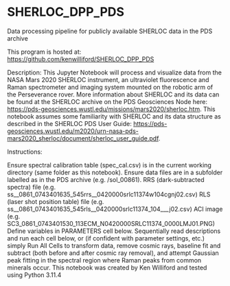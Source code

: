 # SHERLOC_DPP_PDS
Data processing pipeline for publicly available SHERLOC data in the PDS archive

This program is hosted at: https://github.com/kenwilliford/SHERLOC_DPP_PDS

Description: This Jupyter Notebook will process and visualize data from the NASA Mars 2020 SHERLOC instrument, an ultraviolet fluorescence and Raman spectrometer and imaging system mounted on the robotic arm of the Perseverance rover. More information about SHERLOC and its data can be found at the SHERLOC archive on the PDS Geosciences Node here: https://pds-geosciences.wustl.edu/missions/mars2020/sherloc.htm. This notebook assumes some familiarity with SHERLOC and its data structure as described in the SHERLOC PDS User Guide: https://pds-geosciences.wustl.edu/m2020/urn-nasa-pds-mars2020_sherloc/document/sherloc_user_guide.pdf.

Instructions:

Ensure spectral calibration table (spec_cal.csv) is in the current working directory (same folder as this notebook).
Ensure data files are in a subfolder labelled as in the PDS archive (e.g. /sol_00861).
RRS (dark-subtracted spectra) file (e.g. ss__0861_0743401635_545rrs__0420000srlc11374w104cgnj02.csv)
RLS (laser shot position table) file (e.g. ss__0861_0743401635_545rls__0420000srlc11374_104___j02.csv)
ACI image (e.g. SC3_0861_0743401530_113ECM_N0420000SRLC11374_0000LMJ01.PNG)
Define variables in PARAMETERS cell below.
Sequentially read descriptions and run each cell below, or (if confident with parameter settings, etc.) simply Run All Cells to transform data, remove cosmic rays, baseline fit and subtract (both before and after cosmic ray removal), and attempt Gaussian peak fitting in the spectral region where Raman peaks from common minerals occur.
This notebook was created by Ken Williford and tested using Python 3.11.4
